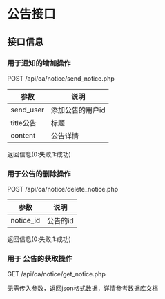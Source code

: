 # 公告接口

## 接口信息

### 用于通知的增加操作

POST /api/oa/notice/send_notice.php

| 参数      | 说明             |
| --------- | ---------------- |
| send_user | 添加公告的用户id |
| title公告 | 标题             |
| content   | 公告详情         |

返回信息(0:失败,1:成功)

### 用于公告的删除操作

POST /api/oa/notice/delete_notice.php

| 参数      | 说明             |
| --------- | ---------------- |
|notice_id|公告的id|

返回信息(0:失败,1:成功)



### 用于 公告的获取操作

GET /api/oa/notice/get_notice.php

无需传入参数，返回json格式数据，详情参考数据库文档